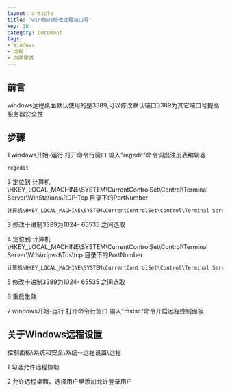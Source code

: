 ```yaml
---
layout: article
title: 'windows修改远程端口号'
key: 38
category: Document
tags:
- Windows
- 远程
- 内网穿透
---
```


## 前言
windows远程桌面默认使用的是3389,可以修改默认端口3389为其它端口号提高服务器安全性
## 步骤

1 windows开始-运行 打开命令行窗口 输入"regedit"命令调出注册表编辑器

```bash
regedit
```

2 定位到 计算机\HKEY_LOCAL_MACHINE\SYSTEM\CurrentControlSet\Control\Terminal Server\WinStations\RDP-Tcp 目录下的PortNumber

```bash
计算机\HKEY_LOCAL_MACHINE\SYSTEM\CurrentControlSet\Control\Terminal Server\WinStations\RDP-Tcp
```

3 修改十进制3389为1024- 65535 之间选取

4 定位到 计算机\HKEY_LOCAL_MACHINE\SYSTEM\CurrentControlSet\Control\Terminal Server\Wds\rdpwd\Tds\tcp 目录下的PortNumber

```bash
计算机\HKEY_LOCAL_MACHINE\SYSTEM\CurrentControlSet\Control\Terminal Server\Wds\rdpwd\Tds\tcp
```

5 修改十进制3389为1024- 65535 之间选取

6 重启生效

7 windows开始-运行 打开命令行窗口 输入"mstsc"命令开启远程控制面板

## 关于Windows远程设置

控制面板\系统和安全\系统--远程设置\远程

1 勾选允许远程协助

2 允许远程桌面，选择用户里添加允许登录用户